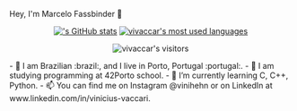 Hey, I'm Marcelo Fassbinder 👋

<div align="center">

[!['s GitHub stats](https://github-readme-stats.vercel.app/api?username=vivaccar&count_private=true&include_all_commits=true&show_icons=true&hide=issues&hide_border=true&bg_color=00000000&theme=dark)](https://github.com/vivaccar?tab=repositories) [![vivaccar's most used languages](https://github-readme-stats.vercel.app/api/top-langs/?username=vivaccar&layout=compact&hide_border=true&bg_color=00000000&theme=dark)](https://github.com/vivaccar?tab=repositories)

<p align="center">
    <img alt="vivaccar's visitors" src="https://komarev.com/ghpvc/?username=vivaccar&color=8c36db&style=flat&label=visitors" />
</p>

</div>
- 👋 I am Brazilian :brazil:, and I live in Porto, Portugal :portugal:.
- 👀 I am studying programming at 42Porto school.
- 🌱 I’m currently learning C, C++, Python.
- 📫 You can find me on Instagram @vinihehn or on LinkedIn at www.linkedin.com/in/vinicius-vaccari.

<!---
vivaccar/vivaccar is a ✨ special ✨ repository because its `README.md` (this file) appears on your GitHub profile.
You can click the Preview link to take a look at your changes.
--->
